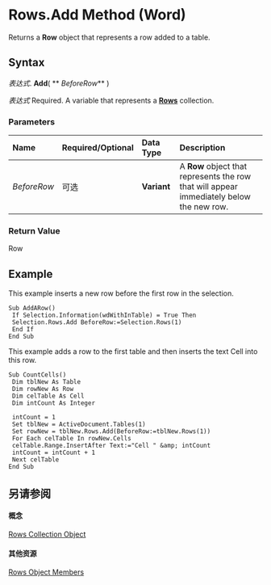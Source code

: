 
# Rows.Add Method (Word)

Returns a  **Row** object that represents a row added to a table.


## Syntax

 _表达式_. **Add**( ** _BeforeRow_** )

 _表达式_ Required. A variable that represents a **[Rows](cd83d0ef-f743-1886-54de-497017c5f542.md)** collection.


### Parameters



|**Name**|**Required/Optional**|**Data Type**|**Description**|
|:-----|:-----|:-----|:-----|
| _BeforeRow_|可选|**Variant**|A  **Row** object that represents the row that will appear immediately below the new row.|

### Return Value

Row


## Example

This example inserts a new row before the first row in the selection.


```
Sub AddARow() 
 If Selection.Information(wdWithInTable) = True Then 
 Selection.Rows.Add BeforeRow:=Selection.Rows(1) 
 End If 
End Sub
```

This example adds a row to the first table and then inserts the text Cell into this row.




```
Sub CountCells() 
 Dim tblNew As Table 
 Dim rowNew As Row 
 Dim celTable As Cell 
 Dim intCount As Integer 
 
 intCount = 1 
 Set tblNew = ActiveDocument.Tables(1) 
 Set rowNew = tblNew.Rows.Add(BeforeRow:=tblNew.Rows(1)) 
 For Each celTable In rowNew.Cells 
 celTable.Range.InsertAfter Text:="Cell " &amp; intCount 
 intCount = intCount + 1 
 Next celTable 
End Sub
```


## 另请参阅


#### 概念


[Rows Collection Object](cd83d0ef-f743-1886-54de-497017c5f542.md)
#### 其他资源


[Rows Object Members](http://msdn.microsoft.com/library/161b0ab1-9763-3095-9152-07d6536c0fa4%28Office.15%29.aspx)